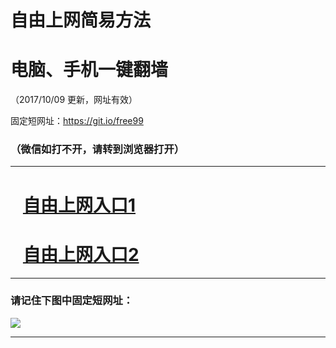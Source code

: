 ﻿# 自由上网简易方法

# 电脑、手机一键翻墙

（2017/10/09 更新，网址有效）

固定短网址：https://git.io/free99

### （微信如打不开，请转到浏览器打开）


***





# &nbsp;&nbsp; <a href="http://ft150721192.fwq-tz-1001.info/fwqtz01.html?t=100900119068 " target="_blank">自由上网入口1</a>
# &nbsp;&nbsp; <a href="http://ft2001015189.fwq-tz-1002.info/fwqtz02.html?t=100900124585 " target="_blank">自由上网入口2</a>
***

### 请记住下图中固定短网址：

<img src="https://s3-us-west-2.amazonaws.com/fwq-1001/yjfq-20170905okok.png" /> 


***

